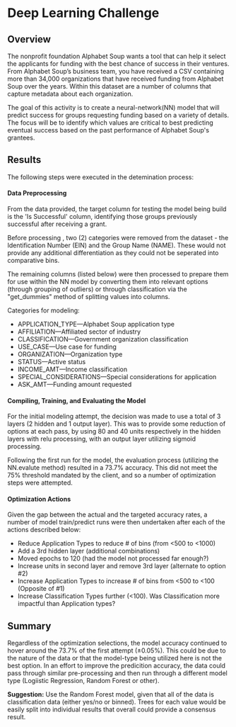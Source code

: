 # Deep Learning Challenge

<h2>Overview</h2> 

<p>The nonprofit foundation Alphabet Soup wants a tool that can help it select the applicants for funding with the best chance of success in their ventures. From Alphabet Soup’s business team, you have received a CSV containing more than 34,000 organizations that have received funding from Alphabet Soup over the years. Within this dataset are a number of columns that capture metadata about each organization. 

The goal of this activity is to create a neural-network(NN) model that will predict success for groups requesting funding based on a variety of details. The focus will be to identify which values are critical to best predicting eventual success based on the past performance of Alphabet Soup's grantees.</p>


<h2>Results</h2> 
<p>The following steps were executed in the detemination process:

<h4>Data Preprocessing</h4>
<p>From the data provided, the target column for testing the model being build is the 'Is Successful' column, identifying those groups previously successful after receiving a grant.</p>

<p>Before processing , two (2) categories were removed from the dataset - the Identification Number (EIN) and the Group Name (NAME). These would not provide any additional differentiation as they could not be seperated into comparative bins.</p>

<p>The remaining columns (listed below) were then processed to prepare them for use within the NN model by converting them into relevant options (through grouping of outliers) or through classification via the "get_dummies" method of splitting values into columns. 

<p>Categories for modeling:</p>
<ul>
<li>APPLICATION_TYPE—Alphabet Soup application type</li>
<li>AFFILIATION—Affiliated sector of industry</li>
<li>CLASSIFICATION—Government organization classification</li>
<li>USE_CASE—Use case for funding</li>
<li>ORGANIZATION—Organization type</li>
<li>STATUS—Active status</li>
<li>INCOME_AMT—Income classification</li>
<li>SPECIAL_CONSIDERATIONS—Special considerations for application</li>
<li>ASK_AMT—Funding amount requested</li>
</ul>

<h4>Compiling, Training, and Evaluating the Model</h4>

<p>For the initial modeling attempt, the decision was made to use a total of 3 layers (2 hidden and 1 output layer). This was to provide some reduction of options at each pass, by using 80 and 40 units respectively in the hidden layers with relu processing, with an output layer utilizing sigmoid processing.</p>

<p>Following the first run for the model, the evaluation process (utilizing the NN.evalute method) resulted in a 73.7% accuracy. This did not meet the 75% threshold mandated by the client, and so a number of optimization steps were attempted. 

<h4>Optimization Actions</h4>
<p>Given the gap between the actual and the targeted accuracy rates, a number of model train/predict runs were then undertaken after each of the actions described below:</p>
<ul>
<li>Reduce Application Types to reduce # of bins (from &lt;500 to &lt;1000) </li>
<li>Add a 3rd hidden layer (additional combinations)</li>
<li>Moved epochs to 120 (had the model not processed far enough?)</li>
<li>Increase units in second layer and remove 3rd layer (alternate to option #2)</li>
<li>Increase Application Types to increase # of bins from &lt;500 to &lt;100 (Opposite of #1)</li>
<li>Increase Classification Types further (&lt;100). Was Classification more impactful than Application types?</li>
</ul>

<h2>Summary</h2>

<p>Regardless of the optimization selections, the model accuracy continued to hover around the 73.7% of the first attempt (&plusmn;0.05%). This could be due to the nature of the data or that the model-type being utilized here is not the best option. In an effort to improve the predicition accuracy, the data could pass through similar pre-processing and then run through a different model type (Logiistic Regression, Random Forest or other).</p>

<p><b>Suggestion:</b> Use the Random Forest model, given that all of the data is classification data (either yes/no or binned). Trees for each value would be easily split into individual results that overall could provide a consensus result.</p>

